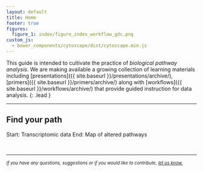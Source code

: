 ```yaml
---
layout: default
title: Home
footer: true
figures:
  figure_1: index/figure_index_workflow_gdc.png
custom_js:
  - bower_components/cytoscape/dist/cytoscape.min.js
---
```


This guide is intended to cultivate the practice of *biological pathway analysis*. We are making available a growing collection of learning materials including  [presentations]({{ site.baseurl }}/presentations/archive/), [primers]({{ site.baseurl }}/primers/archive/) along with [workflows]({{ site.baseurl }}/workflows/archive/) that provide guided instruction for data analysis.
{: .lead }

<hr/>

## Find your path

<div class="panel panel-primary guide-index">
  <div class="panel-heading">
    <p class="panel-title text-center">
      Start: Transcriptomic data <span class="glyphicon glyphicon-menu-right" aria-hidden="true"></span>
      End: Map of altered pathways
    </p>
  </div>
  <div class="panel-body">
    <div id="index-concepts-chart-emseq"></div>
  </div>
</div>

<script type="text/javascript">
  var cy = cytoscape({
    container: $('#index-concepts-chart-emseq'),

    // initial viewport state:
    userZoomingEnabled: false,
    userPanningEnabled: false,
    boxSelectionEnabled: false,
    autounselectify: true,

    style: [
      {
        selector: 'node',
        css: {
          'width'             : 'label',
          'shape'             : 'roundrectangle',
          'content'           : 'data(name)',
          'text-valign'       : 'center',
          'text-halign'       : 'center',
          'padding-left'      : '5px',
          'padding-right'     : '5px',
          'background-color'  : '#2980b9',
          'color'             : '#ecf0f1',
          'font-size'         : '0.8em'
        }
      },
      {
        selector: '.hub',
        css: {
          'shape'             : 'ellipse',
          'padding-left'      : '10px',
          'padding-right'     : '10px',
          'background-color'  : '#7f8c8d',
          'color'             : '#ecf0f1'
        }
      },
      {
        selector: '$node > node',
        css: {
          'padding-top'       : '10px',
          'padding-left'      : '10px',
          'padding-bottom'    : '10px',
          'padding-right'     : '10px',
          'text-valign'       : 'top',
          'text-halign'       : 'right',
          'background-color'  : '#ecf0f1',
          'color'             : '#2c3e50',
          'font-size'         : '0.9em'
        }
      },
      {
        selector: '.dimished',
        css: {
          'background-color'  : '#7f8c8d'
        }
      },
      {
        selector: '#datasources_group',
        css: {
          'text-valign'       : 'top',
          'text-halign'       : 'center'
        }
      },
      {
        selector: '#pathway_id_group',
        css: {
          'text-valign'       : 'bottom',
          'text-halign'       : 'center'
        }
      },
      {
        selector: 'edge',
        css: {
          'target-arrow-shape': 'triangle',
          'curve-style': 'bezier'
        }
      },
      {
        selector: ':selected',
        css: {
          'background-color': 'black',
          'line-color': 'black',
          'target-arrow-color': 'black',
          'source-arrow-color': 'black'
        }
      }
    ],

    elements: {
      nodes: [
        { data: { id: 'datasources_group', name: 'Data Source -- Click one to see workflow' } },
        { data: {
            id: 'cancer_db',
            name: 'Start: Cancer genome database',
            parent: 'datasources_group',
            href: '{{ site.baseurl }}/workflows/pathway_enrichment_gdc/index/'
          },
          classes: 'dimished data_source db_source',
          position: { x: 0, y: 0 }
        },
        { data: {
            id: 'custom_system',
            name: 'Start: My experimental system',
            parent: 'datasources_group',
            href: '{{ site.baseurl }}/workflows/pathway_enrichment_gdc/index/'
          },
          classes: 'dimished data_source custom_source',
          position: { x: 250, y: 0 }
        },

        { data: { id: 'processing_group', name: 'Data Processing' } },
        { data: {
            id: 'rnaseq_data',
            name: 'Measure gene expression (RNA-Seq)',
            parent: 'processing_group'
           },
          position: { x: 125, y: 125 }
        },
        { data: {
            id: 'assess_de',
            name: 'Assess differential expression',
            parent: 'processing_group'
          },
          position: { x: 125, y: 225 }
        },

        { data: {
            id: 'interpret_gene_list',
            name: 'Interpret gene list'
          },
          classes: 'hub',
          position: { x: 125, y: 350 }
        },


        { data: { id: 'pathway_id_group', name: 'Pathway Identification' } },
        { data: {
            id: 'pathways_enrichment',
            name: 'Enrich for pathways by gene rank',
            parent: 'pathway_id_group'
          },
          position: { x: 125, y: 450 }
        },
        { data: { id: 'pathways_visualize',
            name: 'Visualize pathways',
            parent: 'pathway_id_group'
          },
          position: { x: 125, y: 550 }
        }
      ],
      edges: [
        { data: {
            id: 'db-rnaseq',
            source: 'cancer_db',
            target: 'rnaseq_data'
          }
        },
        { data: {
            id: 'custom-rnaseq',
            source: 'custom_system',
            target: 'rnaseq_data'
          }
        },
        { data: {
            id: 'rnaseq-de',
            source: 'rnaseq_data',
            target: 'assess_de'
          }
        },
        { data: {
            id: 'de-interpret',
            source: 'assess_de',
            target: 'interpret_gene_list'
          }
        },
        { data: {
            id: 'interpret-enrich',
            source: 'interpret_gene_list',
            target: 'pathways_enrichment'
          }
        },
        { data: {
            id: 'enrich_viz',
            source: 'pathways_enrichment',
            target: 'pathways_visualize'
          }
        }
      ]
    },

    layout: {
      name: 'preset',
      padding: 5
    }
  });

  cy.on( 'tap', '.data_source.db_source', function( event ){
    try { // your browser may block popups
      window.open( this.data('href') );
    } catch(e){ // fall back on url change
      window.location.href = this.data('href');
    }
  });
  cy.on( 'tap', 'node', function( event ){
    try { // your browser may block popups
      window.open( '{{ site.baseurl }}/workflows/archive/' );
    } catch(e){ // fall back on url change
      window.location.href = this.data('href');
    }
  });
</script>

<br/>
<hr/>

<em class="pull-right">
  <small> If you have any questions, suggestions or if you would like to contribute, <a href="https://groups.google.com/forum/#!forum/pathway-commons-help" target="_blank">let us know.</a>
  </small>
</em>
